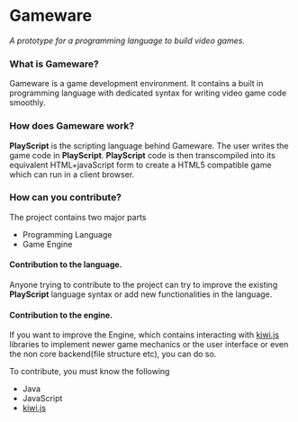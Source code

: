 # Gameware
_A prototype for a programming language to build video games._

### What is Gameware?
Gameware is a game development environment. It contains a built in programming language with dedicated syntax for writing video game code smoothly.

### How does Gameware work?
**PlayScript** is the scripting language behind Gameware. The user writes the game code in **PlayScript**. **PlayScript** code is then transcompiled into its equivalent HTML+javaScript form to create a HTML5 compatible game which can run in a client browser.

### How can you contribute?
The project contains two major parts
- Programming Language
- Game Engine

#### Contribution to the language.
Anyone trying to contribute to the project can try to improve the existing **PlayScript** language syntax or add new functionalities in the language.
#### Contribution to the engine.
If you want to improve the Engine, which contains interacting with [kiwi.js](https://github.com/gamelab/kiwi.js/) libraries to implement newer game mechanics or the user interface or even the non core backend(file structure etc), you can do so.

To contribute, you must know the following
- Java
- JavaScript
- [kiwi.js](https://github.com/gamelab/kiwi.js/)
